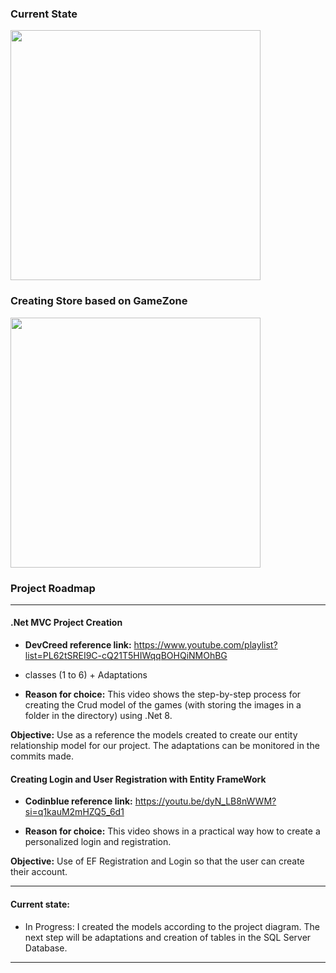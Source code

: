 ### Current State
<img style="width:400px" src="https://github.com/AugustoOmena/ProdutosZone/assets/122471298/3b706151-1b1d-45bd-88dc-50efba5814ca">


### Creating Store based on GameZone
<img style="width:400px" src="https://github.com/AugustoOmena/ProdutosZone/assets/122471298/f2c21318-aa66-481a-bb94-17e7b84b2646">

### Project Roadmap
---

#### .Net MVC Project Creation
- **DevCreed reference link:** https://www.youtube.com/playlist?list=PL62tSREI9C-cQ21T5HIWqqBOHQiNMOhBG
- classes (1 to 6) + Adaptations
  
- **Reason for choice:** This video shows the step-by-step process for creating the Crud model of the games (with storing the images in a folder in the directory) using .Net 8.

**Objective:** Use as a reference the models created to create our entity relationship model for our project. The adaptations can be monitored in the commits made.

#### Creating Login and User Registration with Entity FrameWork
- **Codinblue reference link:** https://youtu.be/dyN_LB8nWWM?si=q1kauM2mHZQ5_6d1
  
- **Reason for choice:** This video shows in a practical way how to create a personalized login and registration.
  
**Objective:** Use of EF Registration and Login so that the user can create their account.

---
#### Current state:
- In Progress: I created the models according to the project diagram. The next step will be adaptations and creation of tables in the SQL Server Database.

---




  

  

